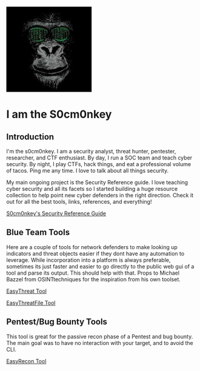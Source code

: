 ![S0cm0nkey](proxy-image.jpeg)
# I am the S0cm0nkey
## Introduction
I'm the s0cm0nkey. I am a security analyst, threat hunter, pentester, researcher, and CTF enthusiast. By day, I run a SOC team and teach cyber security. By night, I play CTFs, hack things, and eat a professional volume of tacos. Ping me any time. I love to talk about all things security. 

My main ongoing project is the Security Reference guide. I love teaching cyber security and all its facets so I started  building a huge resource collection to help point new cyber defenders in the right direction.
Check it out for all the best tools, links, references, and everything!

[S0cm0nkey's Security Reference Guide](https://s0cm0nkey.gitbook.io/s0cm0nkeys-security-reference-guide/)

## Blue Team Tools
Here are a couple of tools for network defenders to make looking up indicators and threat objects easier if they dont have any automation to leverage. While incorporation into a platform is always preferable, sometimes its just faster and easier to go directly to the public web gui of a tool and parse its output. This should help with that. Props to Michael Bazzel from OSINTtechniques for the inspiration from his own toolset.

[EasyThreat Tool](EasyThreat.html)

[EasyThreatFile Tool](EasyThreatFile.html)

## Pentest/Bug Bounty Tools
This tool is great for the passive recon phase of a Pentest and bug bounty. The main goal was to have no interaction with your target, and to avoid the CLI.

[EasyRecon Tool](EasyRecon.html)
